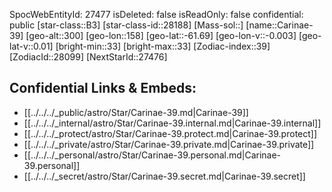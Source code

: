 ﻿---
location: [-61.69,-158,300]
type: Star
tags:
- astro/Star

---
SpocWebEntityId: 27477
isDeleted: false
isReadOnly: false
confidential: public
[star-class::B3]
[star-class-id::28188]
[Mass-sol::]
[name::Carinae-39]
[geo-alt::300]
[geo-lon::158]
[geo-lat::-61.69]
[geo-lon-v::-0.003]
[geo-lat-v::0.01]
[bright-min::33]
[bright-max::33]
[Zodiac-index::39]
[ZodiacId::28099]
[NextStarId::27476]



## Confidential Links & Embeds: 
- [[../../../_public/astro/Star/Carinae-39.md|Carinae-39]] 
- [[../../../_internal/astro/Star/Carinae-39.internal.md|Carinae-39.internal]] 
- [[../../../_protect/astro/Star/Carinae-39.protect.md|Carinae-39.protect]] 
- [[../../../_private/astro/Star/Carinae-39.private.md|Carinae-39.private]] 
- [[../../../_personal/astro/Star/Carinae-39.personal.md|Carinae-39.personal]] 
- [[../../../_secret/astro/Star/Carinae-39.secret.md|Carinae-39.secret]]

